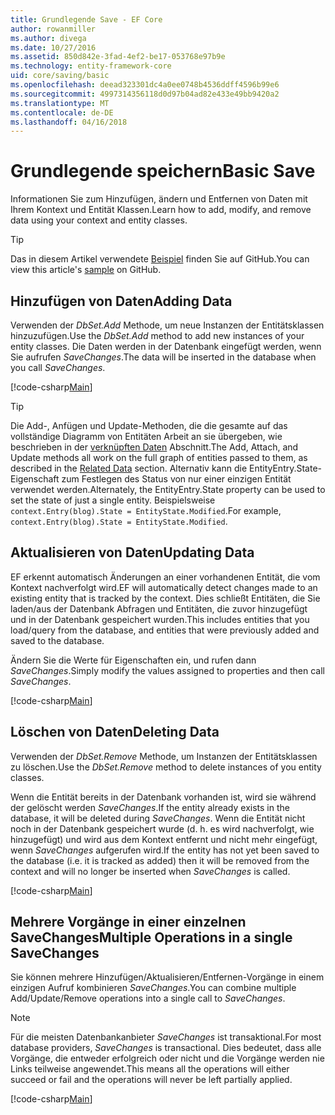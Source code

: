 ```yaml
---
title: Grundlegende Save - EF Core
author: rowanmiller
ms.author: divega
ms.date: 10/27/2016
ms.assetid: 850d842e-3fad-4ef2-be17-053768e97b9e
ms.technology: entity-framework-core
uid: core/saving/basic
ms.openlocfilehash: deead323301dc4a0ee0748b4536ddff4596b99e6
ms.sourcegitcommit: 4997314356118d0d97b04ad82e433e49bb9420a2
ms.translationtype: MT
ms.contentlocale: de-DE
ms.lasthandoff: 04/16/2018
---
```

# <a name="basic-save"></a><span data-ttu-id="1dc7e-102">Grundlegende speichern</span><span class="sxs-lookup"><span data-stu-id="1dc7e-102">Basic Save</span></span>

<span data-ttu-id="1dc7e-103">Informationen Sie zum Hinzufügen, ändern und Entfernen von Daten mit Ihrem Kontext und Entität Klassen.</span><span class="sxs-lookup"><span data-stu-id="1dc7e-103">Learn how to add, modify, and remove data using your context and entity classes.</span></span>

> [!TIP]  
> <span data-ttu-id="1dc7e-104">Das in diesem Artikel verwendete [Beispiel](https://github.com/aspnet/EntityFramework.Docs/tree/master/samples/core/Saving/Saving/Basics/) finden Sie auf GitHub.</span><span class="sxs-lookup"><span data-stu-id="1dc7e-104">You can view this article's [sample](https://github.com/aspnet/EntityFramework.Docs/tree/master/samples/core/Saving/Saving/Basics/) on GitHub.</span></span>

## <a name="adding-data"></a><span data-ttu-id="1dc7e-105">Hinzufügen von Daten</span><span class="sxs-lookup"><span data-stu-id="1dc7e-105">Adding Data</span></span>

<span data-ttu-id="1dc7e-106">Verwenden der *DbSet.Add* Methode, um neue Instanzen der Entitätsklassen hinzuzufügen.</span><span class="sxs-lookup"><span data-stu-id="1dc7e-106">Use the *DbSet.Add* method to add new instances of your entity classes.</span></span> <span data-ttu-id="1dc7e-107">Die Daten werden in der Datenbank eingefügt werden, wenn Sie aufrufen *SaveChanges*.</span><span class="sxs-lookup"><span data-stu-id="1dc7e-107">The data will be inserted in the database when you call *SaveChanges*.</span></span>

[!code-csharp[Main](../../../samples/core/Saving/Saving/Basics/Sample.cs#Add)]

> [!TIP]  
> <span data-ttu-id="1dc7e-108">Die Add-, Anfügen und Update-Methoden, die die gesamte auf das vollständige Diagramm von Entitäten Arbeit an sie übergeben, wie beschrieben in der [verknüpften Daten](related-data.md) Abschnitt.</span><span class="sxs-lookup"><span data-stu-id="1dc7e-108">The Add, Attach, and Update methods all work on the full graph of entities passed to them, as described in the [Related Data](related-data.md) section.</span></span> <span data-ttu-id="1dc7e-109">Alternativ kann die EntityEntry.State-Eigenschaft zum Festlegen des Status von nur einer einzigen Entität verwendet werden.</span><span class="sxs-lookup"><span data-stu-id="1dc7e-109">Alternately, the EntityEntry.State property can be used to set the state of just a single entity.</span></span> <span data-ttu-id="1dc7e-110">Beispielsweise `context.Entry(blog).State = EntityState.Modified`.</span><span class="sxs-lookup"><span data-stu-id="1dc7e-110">For example, `context.Entry(blog).State = EntityState.Modified`.</span></span>

## <a name="updating-data"></a><span data-ttu-id="1dc7e-111">Aktualisieren von Daten</span><span class="sxs-lookup"><span data-stu-id="1dc7e-111">Updating Data</span></span>

<span data-ttu-id="1dc7e-112">EF erkennt automatisch Änderungen an einer vorhandenen Entität, die vom Kontext nachverfolgt wird.</span><span class="sxs-lookup"><span data-stu-id="1dc7e-112">EF will automatically detect changes made to an existing entity that is tracked by the context.</span></span> <span data-ttu-id="1dc7e-113">Dies schließt Entitäten, die Sie laden/aus der Datenbank Abfragen und Entitäten, die zuvor hinzugefügt und in der Datenbank gespeichert wurden.</span><span class="sxs-lookup"><span data-stu-id="1dc7e-113">This includes entities that you load/query from the database, and entities that were previously added and saved to the database.</span></span>

<span data-ttu-id="1dc7e-114">Ändern Sie die Werte für Eigenschaften ein, und rufen dann *SaveChanges*.</span><span class="sxs-lookup"><span data-stu-id="1dc7e-114">Simply modify the values assigned to properties and then call *SaveChanges*.</span></span>

[!code-csharp[Main](../../../samples/core/Saving/Saving/Basics/Sample.cs#Update)]

## <a name="deleting-data"></a><span data-ttu-id="1dc7e-115">Löschen von Daten</span><span class="sxs-lookup"><span data-stu-id="1dc7e-115">Deleting Data</span></span>

<span data-ttu-id="1dc7e-116">Verwenden der *DbSet.Remove* Methode, um Instanzen der Entitätsklassen zu löschen.</span><span class="sxs-lookup"><span data-stu-id="1dc7e-116">Use the *DbSet.Remove* method to delete instances of you entity classes.</span></span>

<span data-ttu-id="1dc7e-117">Wenn die Entität bereits in der Datenbank vorhanden ist, wird sie während der gelöscht werden *SaveChanges*.</span><span class="sxs-lookup"><span data-stu-id="1dc7e-117">If the entity already exists in the database, it will be deleted during *SaveChanges*.</span></span> <span data-ttu-id="1dc7e-118">Wenn die Entität nicht noch in der Datenbank gespeichert wurde (d. h. es wird nachverfolgt, wie hinzugefügt) und wird aus dem Kontext entfernt und nicht mehr eingefügt, wenn *SaveChanges* aufgerufen wird.</span><span class="sxs-lookup"><span data-stu-id="1dc7e-118">If the entity has not yet been saved to the database (i.e. it is tracked as added) then it will be removed from the context and will no longer be inserted when *SaveChanges* is called.</span></span>

[!code-csharp[Main](../../../samples/core/Saving/Saving/Basics/Sample.cs#Remove)]

## <a name="multiple-operations-in-a-single-savechanges"></a><span data-ttu-id="1dc7e-119">Mehrere Vorgänge in einer einzelnen SaveChanges</span><span class="sxs-lookup"><span data-stu-id="1dc7e-119">Multiple Operations in a single SaveChanges</span></span>

<span data-ttu-id="1dc7e-120">Sie können mehrere Hinzufügen/Aktualisieren/Entfernen-Vorgänge in einem einzigen Aufruf kombinieren *SaveChanges*.</span><span class="sxs-lookup"><span data-stu-id="1dc7e-120">You can combine multiple Add/Update/Remove operations into a single call to *SaveChanges*.</span></span>

> [!NOTE]  
> <span data-ttu-id="1dc7e-121">Für die meisten Datenbankanbieter *SaveChanges* ist transaktional.</span><span class="sxs-lookup"><span data-stu-id="1dc7e-121">For most database providers, *SaveChanges* is transactional.</span></span> <span data-ttu-id="1dc7e-122">Dies bedeutet, dass alle Vorgänge, die entweder erfolgreich oder nicht und die Vorgänge werden nie Links teilweise angewendet.</span><span class="sxs-lookup"><span data-stu-id="1dc7e-122">This means  all the operations will either succeed or fail and the operations will never be left partially applied.</span></span>

[!code-csharp[Main](../../../samples/core/Saving/Saving/Basics/Sample.cs#MultipleOperations)]
